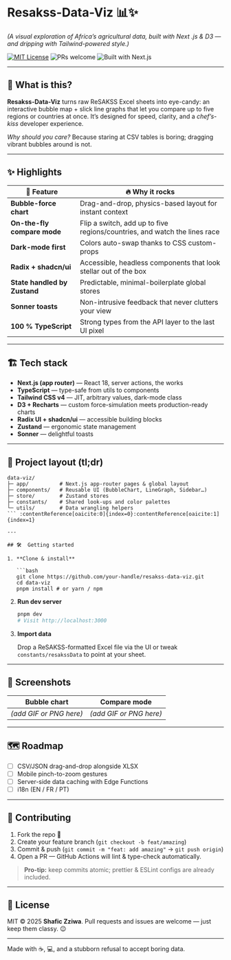 
# Resakss-Data-Viz 📊✨

*(A visual exploration of Africa’s agricultural data, built with Next .js & D3 — and dripping with Tailwind-powered style.)*

[![MIT License](https://img.shields.io/badge/License-MIT-blue.svg)](LICENSE)
![PRs welcome](https://img.shields.io/badge/PRs-welcome-brightgreen.svg)
![Built with Next.js](https://img.shields.io/static/v1?label=Next.js\&message=app-router\&color=black\&logo=nextdotjs\&logoColor=white)

---

## 🚀  What is this?

**Resakss-Data-Viz** turns raw ReSAKSS Excel sheets into eye-candy: an interactive bubble map + slick line graphs that let you compare up to five regions or countries at once. It’s designed for speed, clarity, and a *chef’s-kiss* developer experience.

*Why should you care?*
Because staring at CSV tables is boring; dragging vibrant bubbles around is not.

---

## ✨  Highlights

| 💎 Feature                   | 🔥 Why it rocks                                                           |
| ---------------------------- | ------------------------------------------------------------------------- |
| **Bubble-force chart**       | Drag-and-drop, physics-based layout for instant context                   |
| **On-the-fly compare mode**  | Flip a switch, add up to five regions/countries, and watch the lines race |
| **Dark-mode first**          | Colors auto-swap thanks to CSS custom-props                               |
| **Radix + shadcn/ui**        | Accessible, headless components that look stellar out of the box          |
| **State handled by Zustand** | Predictable, minimal-boilerplate global stores                            |
| **Sonner toasts**            | Non-intrusive feedback that never clutters your view                      |
| **100 % TypeScript**         | Strong types from the API layer to the last UI pixel                      |

---

## 🏗  Tech stack

* **Next.js (app router)** — React 18, server actions, the works
* **TypeScript** — type-safe from utils to components
* **Tailwind CSS v4** — JIT, arbitrary values, dark-mode class
* **D3 + Recharts** — custom force-simulation meets production-ready charts
* **Radix UI + shadcn/ui** — accessible building blocks
* **Zustand** — ergonomic state management
* **Sonner** — delightful toasts

---

## 📂  Project layout (tl;dr)

````
data-viz/
├─ app/          # Next.js app-router pages & global layout
├─ components/   # Reusable UI (BubbleChart, LineGraph, Sidebar…)
├─ store/        # Zustand stores
├─ constants/    # Shared look-ups and color palettes
└─ utils/        # Data wrangling helpers
``` :contentReference[oaicite:0]{index=0}:contentReference[oaicite:1]{index=1}

---

## 🛠  Getting started

1. **Clone & install**

   ```bash
   git clone https://github.com/your-handle/resakss-data-viz.git
   cd data-viz
   pnpm install # or yarn / npm
````

2. **Run dev server**

   ```bash
   pnpm dev
   # Visit http://localhost:3000
   ```

3. **Import data**

   Drop a ReSAKSS-formatted Excel file via the UI or tweak `constants/resakssData` to point at your sheet.

---

## 📸  Screenshots

| Bubble chart            | Compare mode            |
| ----------------------- | ----------------------- |
| *(add GIF or PNG here)* | *(add GIF or PNG here)* |

---

## 🗺️  Roadmap

* [ ] CSV/JSON drag-and-drop alongside XLSX
* [ ] Mobile pinch-to-zoom gestures
* [ ] Server-side data caching with Edge Functions
* [ ] i18n (EN / FR / PT)

---

## 🤝  Contributing

1. Fork the repo 🍴
2. Create your feature branch (`git checkout -b feat/amazing`)
3. Commit & push (`git commit -m "feat: add amazing"` → `git push origin`)
4. Open a PR — GitHub Actions will lint & type-check automatically.

> **Pro-tip:** keep commits atomic; prettier & ESLint configs are already included.

---

## 📝  License

MIT © 2025 **Shafic Zziwa**.
Pull requests and issues are welcome — just keep them classy. 😉

---

Made with ☕, 💻, and a stubborn refusal to accept boring data.
